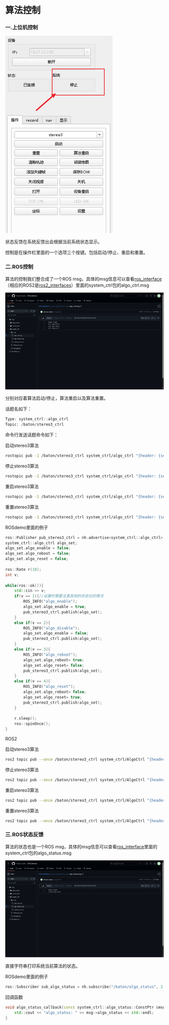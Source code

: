 # 算法控制

### 一.上位机控制

![](image/image_t9gqTDQBtL.png)

&#x20;  状态反馈在系统反馈出会根据当前系统状态显示。

控制是在操作栏里面的一个选项三个按键。包括启动/停止、重启和重置。

### 二.ROS控制

算法的控制我们整合成了一个ROS msg，具体的msg信息可以查看[ros\_interface](https://github.com/Hessian-matrix/ROS_interfaces "ros_interface")（相应的ROS2是[ros2_interfaces](https://github.com/Hessian-matrix/ROS2_interfaces)）里面的system\_ctrl包的algo\_ctrl.msg

![](image/image_0NnrqZre1f.png)

分别对应着算法启动/停止，算法重启以及算法重置。

话题名如下：

```c++
Type: system_ctrl::algo_ctrl
Topic: /baton/stereo3_ctrl 
```

命令行发送话题命令如下：

启动stereo3算法

```bash
rostopic pub -1 /baton/stereo3_ctrl system_ctrl/algo_ctrl "{header: {seq: 0, stamp: {secs: 0, nsecs: 0}, frame_id: ''}, algo_enable: true, algo_reboot: false, algo_reset: false}"

```

停止stereo3算法

```bash
rostopic pub -1 /baton/stereo3_ctrl system_ctrl/algo_ctrl "{header: {seq: 0, stamp: {secs: 0, nsecs: 0}, frame_id: ''}, algo_enable: false, algo_reboot: false, algo_reset: false}"

```

重启stereo3算法

```bash
rostopic pub -1 /baton/stereo3_ctrl system_ctrl/algo_ctrl "{header: {seq: 0, stamp: {secs: 0, nsecs: 0}, frame_id: ''}, algo_enable: true, algo_reboot: true, algo_reset: false}"

```

重置stereo3算法

```bash
rostopic pub -1 /baton/stereo3_ctrl system_ctrl/algo_ctrl "{header: {seq: 0, stamp: {secs: 0, nsecs: 0}, frame_id: ''}, algo_enable: true, algo_reboot: false, algo_reset: true}"

```

ROSdemo里面的例子

```c++
ros::Publisher pub_stereo3_ctrl = nh.advertise<system_ctrl::algo_ctrl>("/baton/stereo3_ctrl", 2);
system_ctrl::algo_ctrl algo_set;
algo_set.algo_enable = false;
algo_set.algo_reboot = false;
algo_set.algo_reset = false;

ros::Rate r(10);
int v;

while(ros::ok()){
    std::cin >> v;
    if(v == 1){//设置时需要注意其他的状态位的情况
        ROS_INFO("algo_enable");
        algo_set.algo_enable = true;
        pub_stereo3_ctrl.publish(algo_set);
    }
    else if(v == 2){
        ROS_INFO("algo_disable");
        algo_set.algo_enable = false;
        pub_stereo3_ctrl.publish(algo_set);
    }
    else if(v == 3){
        ROS_INFO("algo_reboot");
        algo_set.algo_reboot= true;
        algo_set.algo_reset= false;
        pub_stereo3_ctrl.publish(algo_set);
    }
    else if(v == 4){
        ROS_INFO("algo_reset");
        algo_set.algo_reboot= false;
        algo_set.algo_reset= true;
        pub_stereo3_ctrl.publish(algo_set);
    }
    
    r.sleep();
    ros::spinOnce(); 
}

```

ROS2

启动stereo3算法

```bash
ros2 topic pub --once /baton/stereo3_ctrl system_ctrl/AlgoCtrl "{header: {stamp: {sec: 0, nanosec: 0}, frame_id: ''}, algo_enable: true, algo_reboot: false, algo_reset: false}"

```

停止stereo3算法

```bash
ros2 topic pub --once /baton/stereo3_ctrl system_ctrl/AlgoCtrl "{header: {stamp: {sec: 0, nanosec: 0}, frame_id: ''}, algo_enable: false, algo_reboot: false, algo_reset: false}"

```

重启stereo3算法

```bash
ros2 topic pub --once /baton/stereo3_ctrl system_ctrl/AlgoCtrl "{header: {stamp: {sec: 0, nanosec: 0}, frame_id: ''}, algo_enable: true, algo_reboot: true, algo_reset: false}"

```

重置stereo3算法

```bash
ros2 topic pub --once /baton/stereo3_ctrl system_ctrl/AlgoCtrl "{header: {stamp: {sec: 0, nanosec: 0}, frame_id: ''}, algo_enable: true, algo_reboot: false, algo_reset: true}"
```

### 三.ROS状态反馈

算法的状态也是一个ROS msg，具体的msg信息可以查看[ros\_interface](https://github.com/Hessian-matrix/ROS_interfaces "ros_interface")里面的system\_ctrl包的algo\_status.msg

![](image/image_fCFYS4yCgN.png)

直接字符串打印系统当前算法的状态。

ROSdemo里面的例子

```c++
ros::Subscriber sub_algo_status = nh.subscribe("/baton/algo_status", 2, algo_status_callback);//定义订阅者并注册回调函数
```

回调函数

```c++
void algo_status_callback(const system_ctrl::algo_status::ConstPtr &msg){
    std::cout << "algo_status: " << msg->algo_status << std::endl;
}
```
